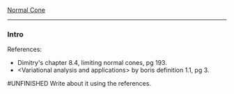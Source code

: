 [Normal Cone](Normal%20Cone.md)

---
### **Intro**
References: 
* Dimitry's chapter 8.4, limiting normal cones, pg 193. 
* \<Variational analysis and applications\> by boris definition 1.1, pg 3. 

#UNFINISHED  Write about it using the references. 
